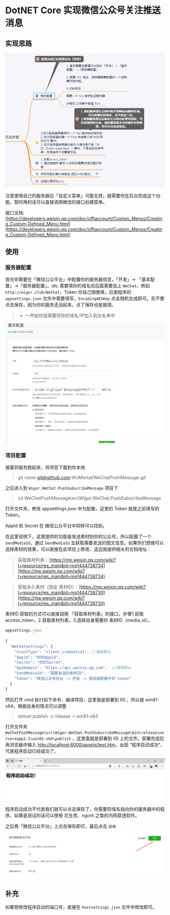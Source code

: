# DotNET Core 实现微信公众号关注推送消息

## 实现思路
![实现思路](/doc/images/4.png)

注意使用自己的服务器后「自定义菜单」可能无效，就需要你在后台完成这个功能，暂时用的话可以直接调用微信的接口创建菜单。

接口文档:[https://developers.weixin.qq.com/doc/offiaccount/Custom_Menus/Creating_Custom-Defined_Menu.html](https://developers.weixin.qq.com/doc/offiaccount/Custom_Menus/Creating_Custom-Defined_Menu.html)

## 使用

### 服务器配置
首先你需要在「微信公众平台」中配置你的服务器信息，「开发」-> 「基本配置」->「服务器配置」。`URL` 需要填你的域名但后面需要加上 `WeChat`，例如 `http://wigor.club/WeChat`，Token 你自己随便填，后面程序的 `appsettings.json` 文件中需要填写，`EncodingAESKey` 点击随机生成即可。先不要点击保存，因为你的服务还没起来，点了保存也是报错。

> * 一开始你就需要将你的域名/IP加入到白名单中

![服务器配置](/doc/images/1.png)

### 项目配置
接着将服务跑起来，将项目下载到你本地

> git clone git@github.com:WuMortal/WeChatPushMessage.git

之后进入到 `Wigor.WeChat.PushSubscribeMessage` 项目下

> cd WeChatPushMessage\src\Wigor.WeChat.PushSubscribeMessage

打开文件夹，修改 appsettings.json 中为配置，这里的 Token 就是之前填写的 Token。

Appid 和 Secret 在 微信公众平台中同样可以找到。

在这里说明下，这里提供的功能是发送素材到你的公众号。所以配置了一个 `SendMediaId`，通过 `SendMediaId` 去获取需要发送的图文信息。如果你们想做可以选择素材的效果，可以直接在此项目上修改，这边我提供相关的文档地址：

> 获取素材列表：[https://mp.weixin.qq.com/wiki?t=resource/res_main&id=mp1444738734](https://mp.weixin.qq.com/wiki?t=resource/res_main&id=mp1444738734)

> 获取永久素材（指定 素材ID）：[https://mp.weixin.qq.com/wiki?t=resource/res_main&id=mp1444738730](https://mp.weixin.qq.com/wiki?t=resource/res_main&id=mp1444738730)

素材ID 获取的方式可以直接调用 「获取素材列表」的接口，步骤1.获取 access_token，2.获取素材列表，3.选择自身需要的 素材ID（media_id）。

``` js
appsettings.json

{
  "WeChatSettings": {
    "GrantType": "client_credential", //保持默认
    "Appid": "你的Appid",
    "Secret": "你的Secret",
    "ApiDomain": "https://api.weixin.qq.com",  //保持默认
    "SendMediaId": "需要发送的素材ID",
    "Token": "微信公众号后台 -> 开发 -> 服务器配置中的 token"
  }
}

```

然后打开 cmd 执行如下命令，编译项目，这里我是部署到 IIS ，所以是 win81-x64，根据自身的情况可以调整

> dotnet publish -c release -r win81-x64

打开文件夹 `WeChatPushMessage\src\Wigor.WeChat.PushSubscribeMessage\bin\release\netcoreapp2.2\win81-x64\publish` ，这里面就是部署到 IIS 上的文件。部署完成后再浏览器中输入 [http://localhost:6000/assets/test.htm](http://localhost:6000/assets/test.htm)，出现 “程序启动成功”，代表程序启动已经成功了。

![校验程序](doc/images/3.png)

程序启动成功不代表我们就可以点击保存了，你需要将域名指向你的服务器中的程序，如果是测试的话可以使用 花生壳、ngork 之类的内网穿透软件。

之后再「微信公众平台」上点击保存即可，最后点击 `启用`
![启用](doc/images/2.png)

## 补充
如果想修改程序启动的端口号，直接在 `hostsettings.json` 文件中修改即可。
